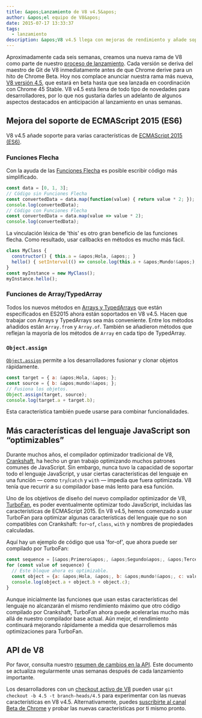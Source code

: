 ```yaml
---
title: &apos;Lanzamiento de V8 v4.5&apos;
author: &apos;el equipo de V8&apos;
date: 2015-07-17 13:33:37
tags:
  - lanzamiento
description: &apos;V8 v4.5 llega con mejoras de rendimiento y añade soporte para varias características de ES2015.&apos;
---
```

Aproximadamente cada seis semanas, creamos una nueva rama de V8 como parte de nuestro [proceso de lanzamiento](https://v8.dev/docs/release-process). Cada versión se deriva del maestro de Git de V8 inmediatamente antes de que Chrome derive para un hito de Chrome Beta. Hoy nos complace anunciar nuestra rama más nueva, [V8 versión 4.5](https://chromium.googlesource.com/v8/v8.git/+log/branch-heads/4.5), que estará en beta hasta que sea lanzada en coordinación con Chrome 45 Stable. V8 v4.5 está llena de todo tipo de novedades para desarrolladores, por lo que nos gustaría darles un adelanto de algunos aspectos destacados en anticipación al lanzamiento en unas semanas.

<!--truncate-->
## Mejora del soporte de ECMAScript 2015 (ES6)

V8 v4.5 añade soporte para varias características de [ECMAScript 2015 (ES6)](https://www.ecma-international.org/ecma-262/6.0/).

### Funciones Flecha

Con la ayuda de las [Funciones Flecha](https://developer.mozilla.org/es/docs/Web/JavaScript/Reference/Functions/Arrow_functions) es posible escribir código más simplificado.

```js
const data = [0, 1, 3];
// Código sin Funciones Flecha
const convertedData = data.map(function(value) { return value * 2; });
console.log(convertedData);
// Código con Funciones Flecha
const convertedData = data.map(value => value * 2);
console.log(convertedData);
```

La vinculación léxica de &apos;this&apos; es otro gran beneficio de las funciones flecha. Como resultado, usar callbacks en métodos es mucho más fácil.

```js
class MyClass {
  constructor() { this.a = &apos;Hola, &apos;; }
  hello() { setInterval(() => console.log(this.a + &apos;Mundo!&apos;), 1000); }
}
const myInstance = new MyClass();
myInstance.hello();
```

### Funciones de Array/TypedArray

Todos los nuevos métodos en [Arrays y TypedArrays](https://developer.mozilla.org/es/docs/Web/JavaScript/Reference/Global_Objects/Array#Methods) que están especificados en ES2015 ahora están soportados en V8 v4.5. Hacen que trabajar con Arrays y TypedArrays sea más conveniente. Entre los métodos añadidos están `Array.from` y `Array.of`. También se añadieron métodos que reflejan la mayoría de los métodos de `Array` en cada tipo de TypedArray.

### `Object.assign`

[`Object.assign`](https://developer.mozilla.org/es/docs/Web/JavaScript/Reference/Global_Objects/Object/assign) permite a los desarrolladores fusionar y clonar objetos rápidamente.

```js
const target = { a: &apos;Hola, &apos; };
const source = { b: &apos;mundo!&apos; };
// Fusiona los objetos.
Object.assign(target, source);
console.log(target.a + target.b);
```

Esta característica también puede usarse para combinar funcionalidades.

## Más características del lenguaje JavaScript son “optimizables”

Durante muchos años, el compilador optimizador tradicional de V8, [Crankshaft](https://blog.chromium.org/2010/12/new-crankshaft-for-v8.html), ha hecho un gran trabajo optimizando muchos patrones comunes de JavaScript. Sin embargo, nunca tuvo la capacidad de soportar todo el lenguaje JavaScript, y usar ciertas características del lenguaje en una función — como `try`/`catch` y `with` — impedía que fuera optimizada. V8 tenía que recurrir a su compilador base más lento para esa función.

Uno de los objetivos de diseño del nuevo compilador optimizador de V8, [TurboFan](/blog/turbofan-jit), es poder eventualmente optimizar todo JavaScript, incluidas las características de ECMAScript 2015. En V8 v4.5, hemos comenzado a usar TurboFan para optimizar algunas características del lenguaje que no son compatibles con Crankshaft: `for`-`of`, `class`, `with` y nombres de propiedades calculadas.

Aquí hay un ejemplo de código que usa &apos;for-of&apos;, que ahora puede ser compilado por TurboFan:

```js
const sequence = [&apos;Primero&apos;, &apos;Segundo&apos;, &apos;Tercero&apos;];
for (const value of sequence) {
  // Este bloque ahora es optimizable.
  const object = {a: &apos;Hola, &apos;, b: &apos;mundo!&apos;, c: value};
  console.log(object.a + object.b + object.c);
}
```

Aunque inicialmente las funciones que usan estas características del lenguaje no alcanzarán el mismo rendimiento máximo que otro código compilado por Crankshaft, TurboFan ahora puede acelerarlas mucho más allá de nuestro compilador base actual. Aún mejor, el rendimiento continuará mejorando rápidamente a medida que desarrollemos más optimizaciones para TurboFan.

## API de V8

Por favor, consulta nuestro [resumen de cambios en la API](https://docs.google.com/document/d/1g8JFi8T_oAE_7uAri7Njtig7fKaPDfotU6huOa1alds/edit). Este documento se actualiza regularmente unas semanas después de cada lanzamiento importante.

Los desarrolladores con un [checkout activo de V8](https://v8.dev/docs/source-code#using-git) pueden usar `git checkout -b 4.5 -t branch-heads/4.5` para experimentar con las nuevas características en V8 v4.5. Alternativamente, puedes [suscribirte al canal Beta de Chrome](https://www.google.com/chrome/browser/beta.html) y probar las nuevas características por ti mismo pronto.
